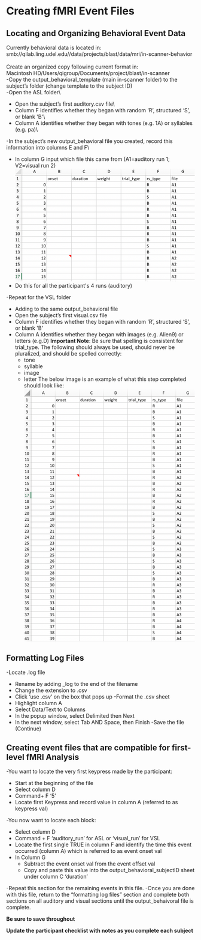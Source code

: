 # Creating fMRI Event Files
## Locating and Organizing Behavioral Event Data

Currently behavioral data is located in:\
smb://qilab.ling.udel.edu//data/projects/blast/data/mri/in-scanner-behavior\
\
Create an organized copy following current format in:\
Macintosh HD/Users/qigroup/Documents/project/blast/in-scanner\
-Copy the output_behavioral_template (main in-scanner folder) to the subject’s folder (change template to the subject ID)\
-Open the ASL folder\
 - Open the subject’s first auditory.csv file\
 - Column F identifies whether they began with random ‘R’, structured ‘S’, or blank 'B'\
 - Column A identifies whether they began with tones (e.g. 1A) or syllables (e.g. pa)\
 
-In the subject’s new output_behavioral file you created, record this information into columns E and F\
 - In column G input which file this came from (A1=auditory run 1; V2=visual run 2)
 ![alt text](https://github.com/juliagoolia28/qlabfmripipe/blob/first-level_analysis/event_data_image1.png)
 - Do this for all the participant's 4 runs (auditory)
 
-Repeat for the VSL folder
 - Adding to the same output_behavioral file
 - Open the subject’s first visual.csv file
 - Column F identifies whether they began with random ‘R’, structured ‘S’, or blank 'B'
 - Column A identifies whether they began with images (e.g. Alien9) or letters (e.g.D)
**Important Note**: Be sure that spelling is consistent for trial_type. The following should always be used, should never be pluralized, and should be spelled correctly:
   - tone
   - syllable
   - image
   - letter
The below image is an example of what this step completed should look like:
![alt text](https://github.com/juliagoolia28/qlabfmripipe/blob/first-level_analysis/event_data_image2.png)

## Formatting Log Files
-Locate .log file
 - Rename by adding _log to the end of the filename
 - Change the extension to .csv
 - Click ‘use .csv’ on the box that pops up
-Format the .csv sheet
 - Highlight column A
 - Select Data/Text to Columns
 - In the popup window, select Delimited then Next
 - In the next window, select Tab AND Space, then Finish
-Save the file (Continue)

## Creating event files that are compatible for first-level fMRI Analysis
-You want to locate the very first keypress made by the participant:
  - Start at the beginning of the file
  - Select column D
  - Command+ F ‘5’ 
  - Locate first Keypress and record value in column A (referred to as keypress val)

-You now want to locate each block:
  - Select column D
  - Command + F ‘auditory_run’ for ASL or ‘visual_run’ for VSL
  - Locate the first single TRUE in column F and identify the time this event occurred (column A) which is referred to as event onset val
  - In Column G
    - Subtract the event onset val from the event offset val
    - Copy and paste this value into the output_behavioral_subjectID sheet under column C ‘duration’
    
-Repeat this section for the remaining events in this file.
-Once you are done with this file, return to the “formatting log files” section and complete both sections on all auditory and visual sections until the output_behaivoral file is complete.

**Be sure to save throughout**

**Update the participant checklist with notes as you complete each subject**



 
